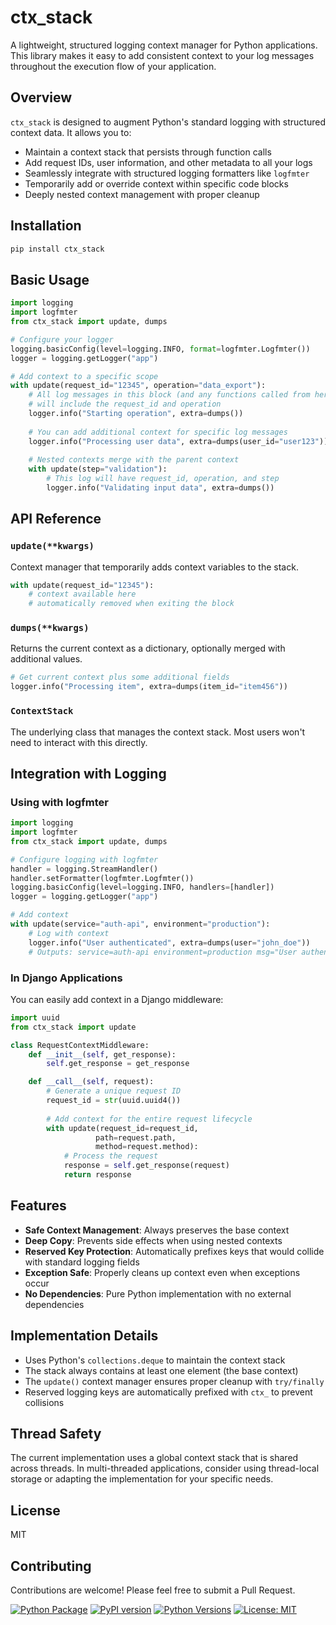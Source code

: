# ctx_stack

A lightweight, structured logging context manager for Python applications. This library makes it easy to add consistent context to your log messages throughout the execution flow of your application.

## Overview

`ctx_stack` is designed to augment Python's standard logging with structured context data. It allows you to:

- Maintain a context stack that persists through function calls
- Add request IDs, user information, and other metadata to all your logs
- Seamlessly integrate with structured logging formatters like `logfmter`
- Temporarily add or override context within specific code blocks
- Deeply nested context management with proper cleanup

## Installation

```bash
pip install ctx_stack
```

## Basic Usage

```python
import logging
import logfmter
from ctx_stack import update, dumps

# Configure your logger
logging.basicConfig(level=logging.INFO, format=logfmter.Logfmter())
logger = logging.getLogger("app")

# Add context to a specific scope
with update(request_id="12345", operation="data_export"):
    # All log messages in this block (and any functions called from here)
    # will include the request_id and operation
    logger.info("Starting operation", extra=dumps())
    
    # You can add additional context for specific log messages 
    logger.info("Processing user data", extra=dumps(user_id="user123"))
    
    # Nested contexts merge with the parent context
    with update(step="validation"):
        # This log will have request_id, operation, and step
        logger.info("Validating input data", extra=dumps())
```

## API Reference

### `update(**kwargs)`

Context manager that temporarily adds context variables to the stack.

```python
with update(request_id="12345"):
    # context available here
    # automatically removed when exiting the block
```

### `dumps(**kwargs)`

Returns the current context as a dictionary, optionally merged with additional values.

```python
# Get current context plus some additional fields
logger.info("Processing item", extra=dumps(item_id="item456"))
```

### `ContextStack`

The underlying class that manages the context stack. Most users won't need to interact with this directly.

## Integration with Logging

### Using with logfmter

```python
import logging
import logfmter
from ctx_stack import update, dumps

# Configure logging with logfmter
handler = logging.StreamHandler()
handler.setFormatter(logfmter.Logfmter())
logging.basicConfig(level=logging.INFO, handlers=[handler])
logger = logging.getLogger("app")

# Add context
with update(service="auth-api", environment="production"):
    # Log with context
    logger.info("User authenticated", extra=dumps(user="john_doe"))
    # Outputs: service=auth-api environment=production msg="User authenticated" user=john_doe
```

### In Django Applications

You can easily add context in a Django middleware:

```python
import uuid
from ctx_stack import update

class RequestContextMiddleware:
    def __init__(self, get_response):
        self.get_response = get_response

    def __call__(self, request):
        # Generate a unique request ID
        request_id = str(uuid.uuid4())
        
        # Add context for the entire request lifecycle
        with update(request_id=request_id, 
                   path=request.path,
                   method=request.method):
            # Process the request
            response = self.get_response(request)
            return response
```

## Features

- **Safe Context Management**: Always preserves the base context
- **Deep Copy**: Prevents side effects when using nested contexts
- **Reserved Key Protection**: Automatically prefixes keys that would collide with standard logging fields
- **Exception Safe**: Properly cleans up context even when exceptions occur
- **No Dependencies**: Pure Python implementation with no external dependencies

## Implementation Details

- Uses Python's `collections.deque` to maintain the context stack
- The stack always contains at least one element (the base context)
- The `update()` context manager ensures proper cleanup with `try/finally`
- Reserved logging keys are automatically prefixed with `ctx_` to prevent collisions

## Thread Safety

The current implementation uses a global context stack that is shared across threads. In multi-threaded applications, consider using thread-local storage or adapting the implementation for your specific needs.

## License

MIT

## Contributing

Contributions are welcome! Please feel free to submit a Pull Request.

[![Python Package](https://github.com/yourusername/ctx_stack/actions/workflows/python-package.yml/badge.svg)](https://github.com/yourusername/ctx_stack/actions/workflows/python-package.yml)
[![PyPI version](https://badge.fury.io/py/ctx-stack.svg)](https://badge.fury.io/py/ctx-stack)
[![Python Versions](https://img.shields.io/pypi/pyversions/ctx-stack.svg)](https://pypi.org/project/ctx-stack/)
[![License: MIT](https://img.shields.io/badge/License-MIT-yellow.svg)](https://opensource.org/licenses/MIT)
